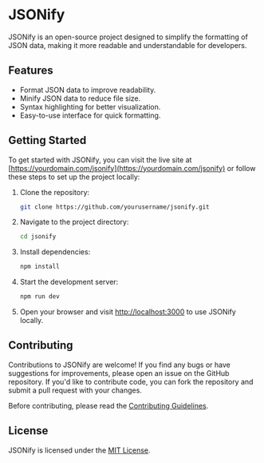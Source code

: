 # JSONify

JSONify is an open-source project designed to simplify the formatting of JSON data, making it more readable and understandable for developers.

## Features

- Format JSON data to improve readability.
- Minify JSON data to reduce file size.
- Syntax highlighting for better visualization.
- Easy-to-use interface for quick formatting.

## Getting Started

To get started with JSONify, you can visit the live site at [https://yourdomain.com/jsonify](https://yourdomain.com/jsonify) or follow these steps to set up the project locally:

1. Clone the repository:
   ```bash
   git clone https://github.com/yourusername/jsonify.git
   ```

2. Navigate to the project directory:
   ```bash
   cd jsonify
   ```

3. Install dependencies:
   ```bash
   npm install
   ```

4. Start the development server:
   ```bash
   npm run dev
   ```

5. Open your browser and visit [http://localhost:3000](http://localhost:3000) to use JSONify locally.

## Contributing

Contributions to JSONify are welcome! If you find any bugs or have suggestions for improvements, please open an issue on the GitHub repository. If you'd like to contribute code, you can fork the repository and submit a pull request with your changes.

Before contributing, please read the [Contributing Guidelines](CONTRIBUTING.md).

## License

JSONify is licensed under the [MIT License](LICENSE).
